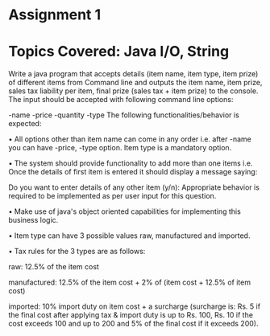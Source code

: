 # Assignment 1

# Topics Covered: Java I/O, String
Write a java program that accepts details (item name, item type, item prize) of different items from Command line and outputs the item name, item prize, sales tax liability per item, final prize (sales tax + item prize) to the console. The input should be accepted with following command line options:

-name <first item name>
-price <price of first item>
-quantity <quantity of first item>
-type <type of first item>
The following functionalities/behavior is expected:

•	All options other than item name can come in any order i.e. after -name you can have -price, -type option. Item type is a mandatory option.

•	The system should provide functionality to add more than one items i.e. Once the details of first item is entered it should display a message saying:

Do you want to enter details of any other item (y/n):
Appropriate behavior is required to be implemented as per user input for this question.

•	Make use of java's object oriented capabilities for implementing this business logic.

•	Item type can have 3 possible values raw, manufactured and imported.

•	Tax rules for the 3 types are as follows:

raw: 12.5% of the item cost

manufactured: 12.5% of the item cost + 2% of (item cost + 12.5% of item cost)

imported: 10% import duty on item cost + a surcharge (surcharge is: Rs. 5 if the final cost after applying tax & import duty is up to Rs. 100, Rs. 10 if the cost exceeds 100 and up to 200 and 5% of the final cost if it exceeds 200).

